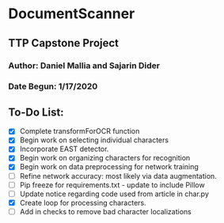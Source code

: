 # DocumentScanner
## TTP Capstone Project

### Author: Daniel Mallia and Sajarin Dider
### Date Begun: 1/17/2020


## To-Do List:
- [x] Complete transformForOCR function
- [x] Begin work on selecting individual characters
- [x] Incorporate EAST detector.
- [x] Begin work on organizing characters for recognition
- [x] Begin work on data preprocessing for network training
- [ ] Refine network accuracy: most likely via data augmentation.
- [ ] Pip freeze for requirements.txt - update to include Pillow
- [ ] Update notice regarding code used from article in char.py
- [x] Create loop for processing characters.
- [ ] Add in checks to remove bad character localizations